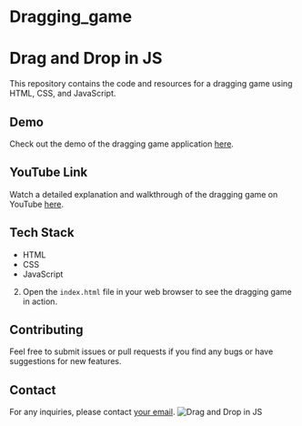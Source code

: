 # Dragging_game
# Drag and Drop in JS

This repository contains the code and resources for a dragging game using HTML, CSS, and JavaScript.

## Demo

Check out the demo of the dragging game application  <a href="http://example.com/demo" target="_blank">here</a>.

## YouTube Link

Watch a detailed explanation and walkthrough of the dragging game on YouTube [here](https://www.youtube.com/watch?v=98XgL4mrwTI).

## Tech Stack
- HTML
- CSS
- JavaScript


2. Open the `index.html` file in your web browser to see the dragging game in action.

## Contributing

Feel free to submit issues or pull requests if you find any bugs or have suggestions for new features.



## Contact

For any inquiries, please contact [your email](nandini16ray@gmail.com).
![Drag and Drop in JS](images/image.png)
